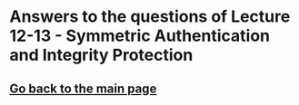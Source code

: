 # Answers to the questions of Lecture 12-13 - Symmetric Authentication and Integrity Protection

## [Go back to the main page](../Possible_Questions.md)